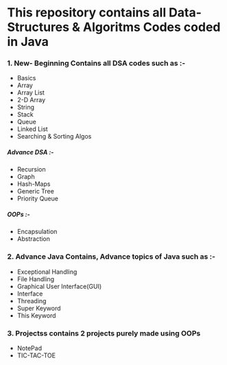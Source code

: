 # This repository contains all Data-Structures & Algoritms Codes coded in Java

### 1. New- Beginning Contains all DSA codes such as :-
- Basics
- Array
- Array List
- 2-D Array
- String
- Stack 
- Queue
- Linked List
- Searching & Sorting Algos

##### Advance DSA :-
- Recursion
- Graph
- Hash-Maps
- Generic Tree
- Priority Queue
##### OOPs :-
- Encapsulation
- Abstraction

### 2. Advance Java Contains, Advance topics of Java such as :-
- Exceptional Handling
- File Handling
- Graphical User Interface(GUI)
- Interface
- Threading
- Super Keyword
- This Keyword

### 3. Projectss contains 2 projects purely made  using OOPs
- NotePad
- TIC-TAC-TOE
